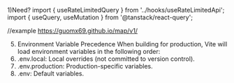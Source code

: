1)Need? import { useRateLimitedQuery } from '../hooks/useRateLimitedApi';
        import { useQuery, useMutation } from '@tanstack/react-query';



//example
https://guomx69.github.io/map/v1/

5. Environment Variable Precedence
When building for production, Vite will load environment variables in the following order:
1. .env.local: Local overrides (not committed to version control).
2. .env.production: Production-specific variables.
3. .env: Default variables.
        